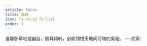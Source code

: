 ```yaml
---
article: false
title: 其他
icon: fa-solid fa-list
order: 1
---
```


谁静卧草地或幽谷，侧耳倾听，必能领悟天地间万物的奥秘。 ---尼采-